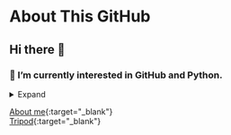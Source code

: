 # About This GitHub
## Hi there 👋
### 🌱 I’m currently interested in GitHub and Python.
<details>
<summary>Expand</summary>
1. One<br>
2. Two<br>
3. Three<br>
</details>


[About me](https://hkkmwong.github.io/hkkmwong){:target="_blank"}
<br>
[Tripod](https://hkkmwong.github.io/tripod_abs){:target="_blank"}
<br>


<!--
**hkkmwong/hkkmwong** is a ✨ _special_ ✨ repository because its `README.md` (this file) appears on your GitHub profile.

Here are some ideas to get you started:

- 🔭 I’m currently working on ...
- 🌱 I’m currently learning ...
- 👯 I’m looking to collaborate on ...
- 🤔 I’m looking for help with ...
- 💬 Ask me about ...
- 📫 How to reach me: ...
- 😄 Pronouns: ...
- ⚡ Fun fact: ...
-->

